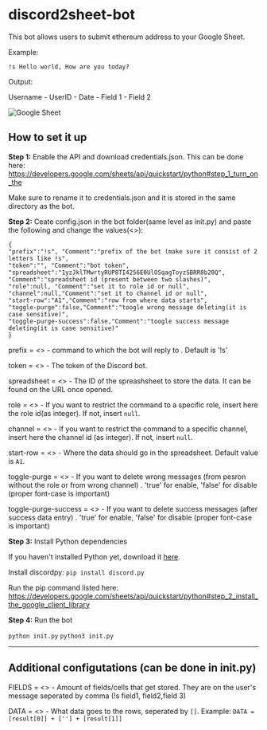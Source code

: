 # discord2sheet-bot

This bot allows users to submit ethereum address to your Google Sheet.

Example:

`!s Hello world, How are you today?`

Output:

Username - UserID - Date - Field 1 - Field 2

![Google Sheet](https://i.imgur.com/MFx25Ik.png)

## How to set it up

**Step 1:** Enable the API and download credentials.json. This can be done here: https://developers.google.com/sheets/api/quickstart/python#step_1_turn_on_the

Make sure to rename it to credentials.json and it is stored in the same directory as the bot.

**Step 2:** Ceate config.json in the bot folder(same level as init.py) and paste the following and change the values(<>):

```
{
"prefix":"!s", "Comment":"prefix of the bot (make sure it consist of 2 letters like !s",
"token":"", "Comment":"bot token",
"spreadsheet":"1yzJklTMwrtyRUP8TI4256E0UlOSqagToyzSBRR8b20Q", "Comment":"spreadsheet id (present between two slashes)",
"role":null, "Comment":"set it to role id or null",
"channel":null,"Comment":"set it to channel id or null",
"start-row":"A1","Comment":"row from where data starts",
"toggle-purge":false,"Comment":"toogle wrong message deleting(it is case sensitive)",
"toggle-purge-success":false,"Comment":"toogle success message deleting(it is case sensitive)"
}
```
prefix = <> - command to which the bot will reply to . Default is '!s'

token = <> - The token of the Discord bot.

spreadsheet = <> - The ID of the spreashsheet to store the data. It can be found on the URL once opened.

role = <> - If you want to restrict the command to a specific role, insert here the role id(as integer). If not, insert `null`.

channel = <> - If you want to restrict the command to a specific channel, insert here the channel id (as integer). If not, insert `null`.

start-row = <> - Where the data should go in the spreadsheet. Default value is `A1`.

toggle-purge = <> - If you want to delete wrong messages (from pesron without the role or from wrong channel) . 'true' for enable, 'false' for disable (proper font-case is important)

toggle-purge-success = <> - If you want to delete success messages (after success data entry) . 'true' for enable, 'false' for disable (proper font-case is important)

**Step 3:** Install Python dependencies

If you haven't installed Python yet, download it [here](https://www.python.org/).

Install discordpy: `pip install discord.py`

Run the pip command listed here: https://developers.google.com/sheets/api/quickstart/python#step_2_install_the_google_client_library

**Step 4:** Run the bot

`python init.py` `python3 init.py`

------

## Additional configutations (can be done in init.py)
FIELDS = <> - Amount of fields/cells that get stored. They are on the user's message seperated by comma (!s field1, field2,field 3)

DATA = <> - What data goes to the rows, seperated by `[]`. Example: `DATA = [result[0]] + [''] + [result[1]]`
